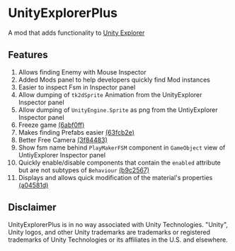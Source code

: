 ﻿# UnityExplorerPlus

A mod that adds functionality to [Unity Explorer](https://github.com/sinai-dev/UnityExplorer)

## Features
1. Allows finding Enemy with Mouse Inspector
2. Added Mods panel to help developers quickly find Mod instances
3. Easier to inspect Fsm in Inspector panel
4. Allow dumping of `tk2dSprite` Animation from the UnityExplorer Inspector panel
5. Allow dumping of `UnityEngine.Sprite` as png from the UntiyExplorer Inspector panel
6. Freeze game [(6abf0ff)](https://github.com/HKLab/UnityExplorerPlus/commit/6abf0ff256ffc65e62c3f7f116c7523752c70879)
7. Makes finding Prefabs easier [(63fcb2e)](https://github.com/HKLab/UnityExplorerPlus/commit/63fcb2ee815ad77492e8a09cea1cc8751524f780)
8. Better Free Camera [(3f84483)](https://github.com/HKLab/UnityExplorerPlus/commit/3f84483f509976e4961546c0e79309dfe7e77c02)
9. Show fsm name behind `PlayMakerFSM` component in `GameObject` view of UntiyExplorer Inspector panel
10. Quickly enable/disable components that contain the `enabled` attribute but are not subtypes of `Behaviour` [(b9c2567)](https://github.com/HKLab/UnityExplorerPlus/commit/b9c25671e793afdb062278b72d1b825b0a58bf00)
11. Displays and allows quick modification of the material's properties [(a04581d)](https://github.com/HKLab/UnityExplorerPlus/commit/a04581dc344c167cad4201f868feda4f4a3bcd5f)

## Disclaimer
UnityExplorerPlus is in no way associated with Unity Technologies. "Unity", Unity logos, and other Unity trademarks are trademarks or registered trademarks of Unity Technologies or its affiliates in the U.S. and elsewhere.
